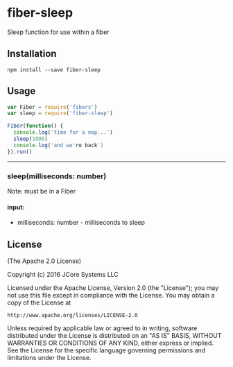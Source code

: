 # fiber-sleep

Sleep function for use within a fiber

## Installation

```
npm install --save fiber-sleep
```

## Usage

```js
var Fiber = require('fibers')
var sleep = require('fiber-sleep')

Fiber(function() {
  console.log('time for a nap...')
  sleep(1000)
  console.log('and we're back')
}).run()
```

----

### sleep(milliseconds: number)
     
Note: must be in a Fiber

#### input: 

- milliseconds: number - milliseconds to sleep

## License

(The Apache 2.0 License)

Copyright (c) 2016 JCore Systems LLC

Licensed under the Apache License, Version 2.0 (the "License");
you may not use this file except in compliance with the License.
You may obtain a copy of the License at

    http://www.apache.org/licenses/LICENSE-2.0

Unless required by applicable law or agreed to in writing, software
distributed under the License is distributed on an "AS IS" BASIS,
WITHOUT WARRANTIES OR CONDITIONS OF ANY KIND, either express or implied.
See the License for the specific language governing permissions and
limitations under the License.